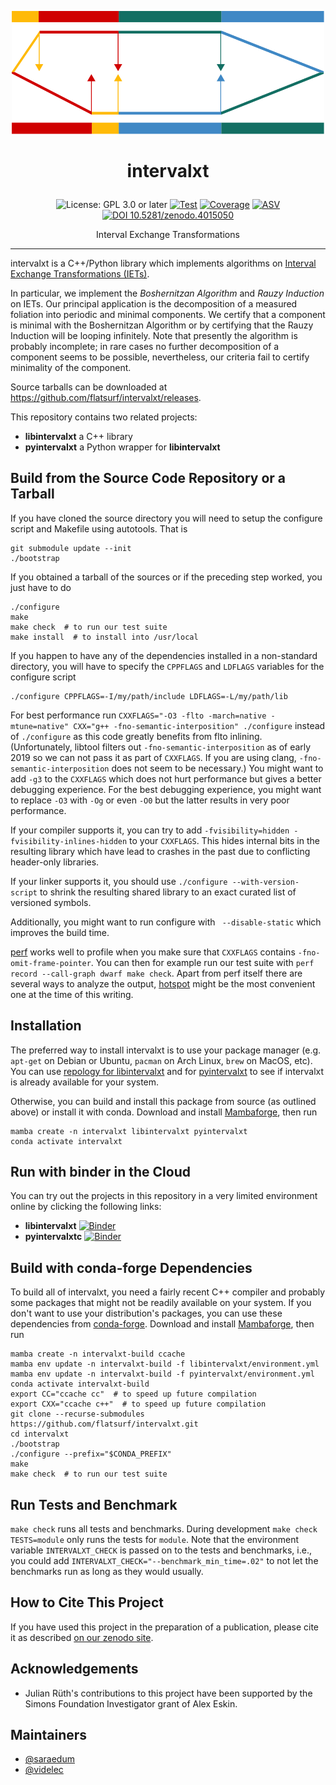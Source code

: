 <p align="center">
    <img alt="logo" src="https://github.com/flatsurf/intervalxt/raw/master/logo.svg?sanitize=true" width="500px">
</p>

<h1><p align="center">intervalxt</p></h1>

<p align="center">
  <img src="https://img.shields.io/badge/License-GPL_3.0_or_later-blue.svg" alt="License: GPL 3.0 or later">
  <a href="https://github.com/flatsurf/intervalxt/actions/workflows/test.yml"><img src="https://github.com/flatsurf/intervalxt/actions/workflows/test.yml/badge.svg" alt="Test"></a>
  <a href="https://codecov.io/gh/flatsurf/intervalxt"><img src="https://codecov.io/gh/flatsurf/intervalxt/branch/master/graph/badge.svg" alt="Coverage"></a>
  <a href="https://flatsurf.github.io/intervalxt/asv"><img src="https://img.shields.io/badge/benchmarked%20by-asv-blue.svg?style=flat" alt="ASV"></a>
  <a href="https://doi.org/10.5281/zenodo.4015050"><img src="https://zenodo.org/badge/DOI/10.5281/zenodo.5166953.svg" alt="DOI 10.5281/zenodo.4015050"></a>
</p>

<p align="center">Interval Exchange Transformations</p>
<hr>

intervalxt is a C++/Python library which implements algorithms on [Interval Exchange Transformations (IETs)](https://en.wikipedia.org/wiki/Interval_exchange_transformation).

In particular, we implement the *Boshernitzan Algorithm* and *Rauzy Induction*
on IETs. Our principal application is the decomposition of a measured foliation
into periodic and minimal components. We certify that a component is minimal
with the Boshernitzan Algorithm or by certifying that the Rauzy Induction will
be looping infinitely. Note that presently the algorithm is probably
incomplete; in rare cases no further decomposition of a component seems to be
possible, nevertheless, our criteria fail to certify minimality of the
component.

Source tarballs can be downloaded at https://github.com/flatsurf/intervalxt/releases.

This repository contains two related projects:

* **libintervalxt** a C++ library
* **pyintervalxt** a Python wrapper for **libintervalxt**

## Build from the Source Code Repository or a Tarball

If you have cloned the source directory you will need to setup the
configure script and Makefile using autotools. That is

    git submodule update --init
    ./bootstrap

If you obtained a tarball of the sources or if the preceding step
worked, you just have to do

    ./configure
    make
    make check  # to run our test suite
    make install  # to install into /usr/local

If you happen to have any of the dependencies installed in a non-standard
directory, you will have to specify the `CPPFLAGS` and `LDFLAGS` variables for
the configure script

    ./configure CPPFLAGS=-I/my/path/include LDFLAGS=-L/my/path/lib

For best performance run `CXXFLAGS="-O3 -flto -march=native -mtune=native"
CXX="g++ -fno-semantic-interposition" ./configure` instead of `./configure` as
this code greatly benefits from flto inlining. (Unfortunately, libtool filters
out `-fno-semantic-interposition` as of early 2019 so we can not pass it as
part of `CXXFLAGS`. If you are using clang, `-fno-semantic-interposition` does
not seem to be necessary.) You might want to add `-g3` to the `CXXFLAGS`
which does not hurt performance but gives a better debugging experience. For
the best debugging experience, you might want to replace `-O3` with `-Og` or
even `-O0` but the latter results in very poor performance.

If your compiler supports it, you can try to add `-fvisibility=hidden
-fvisibility-inlines-hidden` to your `CXXFLAGS`. This hides internal bits in
the resulting library which have lead to crashes in the past due to conflicting
header-only libraries.

If your linker supports it, you should use `./configure --with-version-script`
to shrink the resulting shared library to an exact curated list of versioned
symbols.

Additionally, you might want to run configure with ` --disable-static` which
improves the build time.

[perf](https://perf.wiki.kernel.org/index.php/Main_Page) works well to profile
when you make sure that `CXXFLAGS` contains `-fno-omit-frame-pointer`. You can
then for example run our test suite with `perf record --call-graph dwarf make
check`. Apart from perf itself there are several ways to analyze the output,
[hotspot](https://github.com/KDAB/hotspot) might be the most convenient one at
the time of this writing.

## Installation

The preferred way to install intervalxt is to use your package manager (e.g.
`apt-get` on Debian or Ubuntu, `pacman` on Arch Linux, `brew` on MacOS, etc).
You can use [repology for
libintervalxt](https://repology.org/project/libintervalxt/packages) and for
[pyintervalxt](https://repology.org/project/pyintervalxt/packages) to see if
intervalxt is already available for your system.

Otherwise, you can build and install this package from source (as outlined
above) or install it with conda.
Download and install
[Mambaforge](https://github.com/conda-forge/miniforge#mambaforge), then run

```
mamba create -n intervalxt libintervalxt pyintervalxt
conda activate intervalxt
```

## Run with binder in the Cloud

You can try out the projects in this repository in a very limited environment
online by clicking the following links:

* **libintervalxt** [![Binder](https://mybinder.org/badge_logo.svg)](https://mybinder.org/v2/gh/flatsurf/intervalxt/3.3.1?filepath=binder%2FSample.libintervalxt.ipynb)
* **pyintervalxtc** [![Binder](https://mybinder.org/badge_logo.svg)](https://mybinder.org/v2/gh/flatsurf/intervalxt/3.2.0?filepath=binder%2FSample.pyintervalxt.ipynb)

## Build with conda-forge Dependencies

To build all of intervalxt, you need a fairly recent C++ compiler and probably
some packages that might not be readily available on your system. If you don't
want to use your distribution's packages, you can use these dependencies from
[conda-forge](https://conda-forge.org). Download and install
[Mambaforge](https://github.com/conda-forge/miniforge#mambaforge), then run

    mamba create -n intervalxt-build ccache
    mamba env update -n intervalxt-build -f libintervalxt/environment.yml
    mamba env update -n intervalxt-build -f pyintervalxt/environment.yml
    conda activate intervalxt-build
    export CC="ccache cc"  # to speed up future compilation
    export CXX="ccache c++"  # to speed up future compilation
    git clone --recurse-submodules https://github.com/flatsurf/intervalxt.git
    cd intervalxt
    ./bootstrap
    ./configure --prefix="$CONDA_PREFIX"
    make
    make check  # to run our test suite

## Run Tests and Benchmark

`make check` runs all tests and benchmarks. During development `make check
TESTS=module` only runs the tests for `module`. Note that the environment
variable `INTERVALXT_CHECK` is passed on to the tests and benchmarks, i.e., you
could add `INTERVALXT_CHECK="--benchmark_min_time=.02"` to not let the
benchmarks run as long as they would usually.

## How to Cite This Project

If you have used this project in the preparation of a publication, please cite
it as described [on our zenodo site](https://doi.org/10.5281/zenodo.4015050).

## Acknowledgements

* Julian Rüth's contributions to this project have been supported by the Simons
  Foundation Investigator grant of Alex Eskin.

## Maintainers

* [@saraedum](https://github.com/saraedum)
* [@videlec](https://github.com/videlec)
